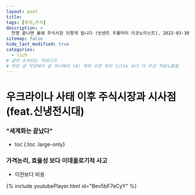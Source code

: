 ```yaml
---
layout: post
title: 
tags: [투자,주식]
description: >
  전쟁 끝나면 올해 주식시장 이렇게 됩니다 (빈센트 두물머리 이코노미스트), 2022-03-30
sitemap: false
hide_last_modified: true
categories:
  - rich
# 글이 소속되는 카테고리  
# 하단 글 작성에서 샾 하나짜리 (#) 제목 쓰면 위의 title 보다 더 우선 적용노출됨  
---
```


# 우크라이나 사태 이후 주식시장과 시사점 (feat.신냉전시대)
### "세계화는 끝났다"

* toc
{:toc .large-only}

### 가격논리, 효율성 보다 이데올로기적 사고  
- 이전보다 비용  

{% include youtubePlayer.html id="Bev5bF7eCyY" %} 

